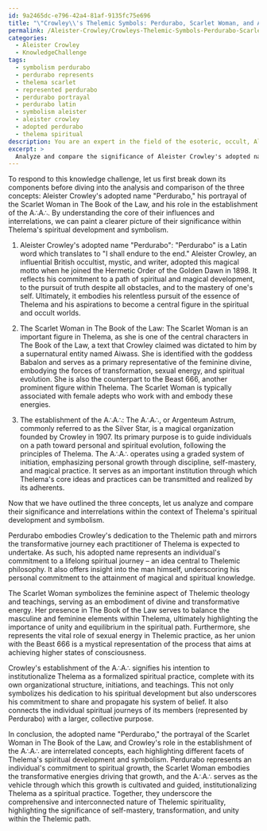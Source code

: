 ```yaml
---
id: 9a2465dc-e796-42a4-81af-9135fc75e696
title: "\"Crowley\\'s Thelemic Symbols: Perdurabo, Scarlet Woman, and A\u2234A\u2234\""
permalink: /Aleister-Crowley/Crowleys-Thelemic-Symbols-Perdurabo-Scarlet-Woman-and-AA/
categories:
  - Aleister Crowley
  - KnowledgeChallenge
tags:
  - symbolism perdurabo
  - perdurabo represents
  - thelema scarlet
  - represented perdurabo
  - perdurabo portrayal
  - perdurabo latin
  - symbolism aleister
  - aleister crowley
  - adopted perdurabo
  - thelema spiritual
description: You are an expert in the field of the esoteric, occult, Aleister Crowley and Education. You are a writer of tests, challenges, books and deep knowledge on Aleister Crowley for initiates and students to gain deep insights and understanding from. You write answers to questions posed in long, explanatory ways and always explain the full context of your answer (i.e., related concepts, formulas, examples, or history), as well as the step-by-step thinking process you take to answer the challenges. Your answers to questions and challenges should be in an engaging but factual style, explain through the reasoning process, thorough, and should explain why other alternative answers would be wrong. Summarize the key themes, ideas, and conclusions at the end.
excerpt: >
  Analyze and compare the significance of Aleister Crowley's adopted name \"Perdurabo,\" his portrayal of the Scarlet Woman in The Book of the Law, and his role in the establishment of the A\u2234A\u2234, in the context of understanding the core of their influences and interrelations within Thelema's spiritual development and symbolism.
---
```

To respond to this knowledge challenge, let us first break down its components before diving into the analysis and comparison of the three concepts: Aleister Crowley's adopted name "Perdurabo," his portrayal of the Scarlet Woman in The Book of the Law, and his role in the establishment of the A∴A∴. By understanding the core of their influences and interrelations, we can paint a clearer picture of their significance within Thelema's spiritual development and symbolism.

1. Aleister Crowley's adopted name "Perdurabo":
"Perdurabo" is a Latin word which translates to "I shall endure to the end." Aleister Crowley, an influential British occultist, mystic, and writer, adopted this magical motto when he joined the Hermetic Order of the Golden Dawn in 1898. It reflects his commitment to a path of spiritual and magical development, to the pursuit of truth despite all obstacles, and to the mastery of one's self. Ultimately, it embodies his relentless pursuit of the essence of Thelema and his aspirations to become a central figure in the spiritual and occult worlds.

2. The Scarlet Woman in The Book of the Law:
The Scarlet Woman is an important figure in Thelema, as she is one of the central characters in The Book of the Law, a text that Crowley claimed was dictated to him by a supernatural entity named Aiwass. She is identified with the goddess Babalon and serves as a primary representative of the feminine divine, embodying the forces of transformation, sexual energy, and spiritual evolution. She is also the counterpart to the Beast 666, another prominent figure within Thelema. The Scarlet Woman is typically associated with female adepts who work with and embody these energies.

3. The establishment of the A∴A∴:
The A∴A∴, or Argenteum Astrum, commonly referred to as the Silver Star, is a magical organization founded by Crowley in 1907. Its primary purpose is to guide individuals on a path toward personal and spiritual evolution, following the principles of Thelema. The A∴A∴ operates using a graded system of initiation, emphasizing personal growth through discipline, self-mastery, and magical practice. It serves as an important institution through which Thelema's core ideas and practices can be transmitted and realized by its adherents.

Now that we have outlined the three concepts, let us analyze and compare their significance and interrelations within the context of Thelema's spiritual development and symbolism.

Perdurabo embodies Crowley's dedication to the Thelemic path and mirrors the transformative journey each practitioner of Thelema is expected to undertake. As such, his adopted name represents an individual's commitment to a lifelong spiritual journey – an idea central to Thelemic philosophy. It also offers insight into the man himself, underscoring his personal commitment to the attainment of magical and spiritual knowledge.

The Scarlet Woman symbolizes the feminine aspect of Thelemic theology and teachings, serving as an embodiment of divine and transformative energy. Her presence in The Book of the Law serves to balance the masculine and feminine elements within Thelema, ultimately highlighting the importance of unity and equilibrium in the spiritual path. Furthermore, she represents the vital role of sexual energy in Thelemic practice, as her union with the Beast 666 is a mystical representation of the process that aims at achieving higher states of consciousness.

Crowley's establishment of the A∴A∴ signifies his intention to institutionalize Thelema as a formalized spiritual practice, complete with its own organizational structure, initiations, and teachings. This not only symbolizes his dedication to his spiritual development but also underscores his commitment to share and propagate his system of belief. It also connects the individual spiritual journeys of its members (represented by Perdurabo) with a larger, collective purpose.

In conclusion, the adopted name "Perdurabo," the portrayal of the Scarlet Woman in The Book of the Law, and Crowley's role in the establishment of the A∴A∴ are interrelated concepts, each highlighting different facets of Thelema's spiritual development and symbolism. Perdurabo represents an individual's commitment to spiritual growth, the Scarlet Woman embodies the transformative energies driving that growth, and the A∴A∴ serves as the vehicle through which this growth is cultivated and guided, institutionalizing Thelema as a spiritual practice. Together, they underscore the comprehensive and interconnected nature of Thelemic spirituality, highlighting the significance of self-mastery, transformation, and unity within the Thelemic path.
